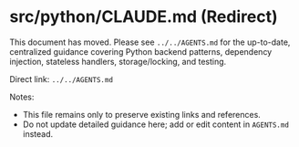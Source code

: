 <!--
  This file is intentionally minimal.
  The full, centralized guidance for agents now lives in AGENTS.md at the repo root.
-->

# src/python/CLAUDE.md (Redirect)

This document has moved. Please see `../../AGENTS.md` for the up-to-date, centralized guidance covering Python backend patterns, dependency injection, stateless handlers, storage/locking, and testing.

Direct link: `../../AGENTS.md`

Notes:
- This file remains only to preserve existing links and references.
- Do not update detailed guidance here; add or edit content in `AGENTS.md` instead.

